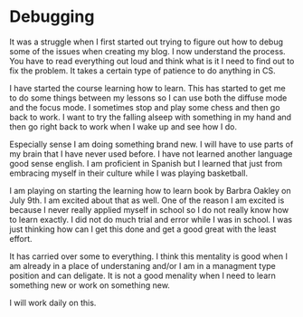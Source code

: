 # Debugging 

It was a struggle when I first started out trying to figure out how to debug some of the issues when creating my blog. 
I now understand the process.  You have to read everything out loud and think what is it I need to find out to fix the problem. 
It takes a certain type of patience to do anything in CS. 

I have started the course learning how to learn.  This has started to get me to do some things between my lessons so I can use 
both the diffuse mode and the focus mode.  I sometimes stop and play some chess and then go back to work.  I want to try the falling alseep 
with something in my hand and then go right back to work when I wake up and see how I do. 

Especially sense I am doing something brand new.  I will have to use parts of my brain that I have never used before.  I have not learned 
another language good sense english.  I am proficient in Spanish but I learned that just from embracing myself in their culture while I was 
playing basketball.  

I am playing on starting the learning how to learn book by Barbra Oakley on July 9th.  I am excited about that as well.  One of the reason
I am excited is because I never really applied myself in school so I do not really know how to learn exactly.  I did not do much trial and 
error while I was in school.  I was just thinking how can I get this done and get a good great with the least effort. 

It has carried over some to everything.  I think this mentality is good when I am already in a place of understaning and/or I am in a managment
type position and can deligate.  It is not a good menality when I need to learn something new or work on something new. 

I will work daily on this. 
